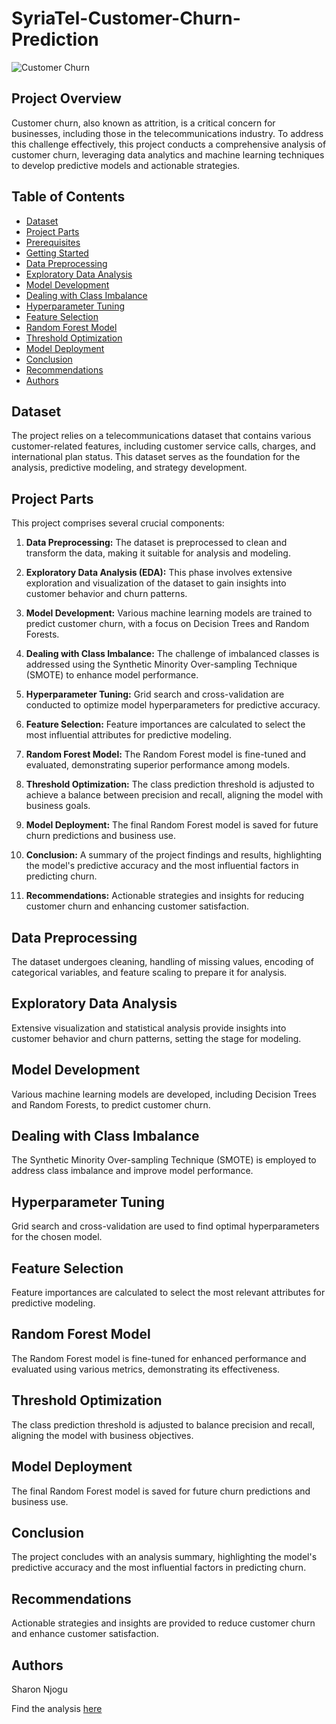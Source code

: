 # SyriaTel-Customer-Churn-Prediction

![Customer Churn](https://www.cleartouch.in/wp-content/uploads/2022/11/Customer-Churn.png)


## Project Overview

Customer churn, also known as attrition, is a critical concern for businesses, including those in the telecommunications industry. To address this challenge effectively, this project conducts a comprehensive analysis of customer churn, leveraging data analytics and machine learning techniques to develop predictive models and actionable strategies.

## Table of Contents
- [Dataset](#dataset)
- [Project Parts](#project-parts)
- [Prerequisites](#prerequisites)
- [Getting Started](#getting-started)
- [Data Preprocessing](#data-preprocessing)
- [Exploratory Data Analysis](#exploratory-data-analysis)
- [Model Development](#model-development)
- [Dealing with Class Imbalance](#dealing-with-class-imbalance)
- [Hyperparameter Tuning](#hyperparameter-tuning)
- [Feature Selection](#feature-selection)
- [Random Forest Model](#random-forest-model)
- [Threshold Optimization](#threshold-optimization)
- [Model Deployment](#model-deployment)
- [Conclusion](#conclusion)
- [Recommendations](#recommendations)
- [Authors](#authors)

## Dataset

The project relies on a telecommunications dataset that contains various customer-related features, including customer service calls, charges, and international plan status. This dataset serves as the foundation for the analysis, predictive modeling, and strategy development.

## Project Parts

This project comprises several crucial components:

1. **Data Preprocessing:** The dataset is preprocessed to clean and transform the data, making it suitable for analysis and modeling.

2. **Exploratory Data Analysis (EDA):** This phase involves extensive exploration and visualization of the dataset to gain insights into customer behavior and churn patterns.

3. **Model Development:** Various machine learning models are trained to predict customer churn, with a focus on Decision Trees and Random Forests.

4. **Dealing with Class Imbalance:** The challenge of imbalanced classes is addressed using the Synthetic Minority Over-sampling Technique (SMOTE) to enhance model performance.

5. **Hyperparameter Tuning:** Grid search and cross-validation are conducted to optimize model hyperparameters for predictive accuracy.

6. **Feature Selection:** Feature importances are calculated to select the most influential attributes for predictive modeling.

7. **Random Forest Model:** The Random Forest model is fine-tuned and evaluated, demonstrating superior performance among models.

8. **Threshold Optimization:** The class prediction threshold is adjusted to achieve a balance between precision and recall, aligning the model with business goals.

9. **Model Deployment:** The final Random Forest model is saved for future churn predictions and business use.

10. **Conclusion:** A summary of the project findings and results, highlighting the model's predictive accuracy and the most influential factors in predicting churn.

11. **Recommendations:** Actionable strategies and insights for reducing customer churn and enhancing customer satisfaction.

## Data Preprocessing

The dataset undergoes cleaning, handling of missing values, encoding of categorical variables, and feature scaling to prepare it for analysis.

## Exploratory Data Analysis

Extensive visualization and statistical analysis provide insights into customer behavior and churn patterns, setting the stage for modeling.

## Model Development

Various machine learning models are developed, including Decision Trees and Random Forests, to predict customer churn.

## Dealing with Class Imbalance

The Synthetic Minority Over-sampling Technique (SMOTE) is employed to address class imbalance and improve model performance.

## Hyperparameter Tuning

Grid search and cross-validation are used to find optimal hyperparameters for the chosen model.

## Feature Selection

Feature importances are calculated to select the most relevant attributes for predictive modeling.

## Random Forest Model

The Random Forest model is fine-tuned for enhanced performance and evaluated using various metrics, demonstrating its effectiveness.

## Threshold Optimization

The class prediction threshold is adjusted to balance precision and recall, aligning the model with business objectives.

## Model Deployment

The final Random Forest model is saved for future churn predictions and business use.

## Conclusion

The project concludes with an analysis summary, highlighting the model's predictive accuracy and the most influential factors in predicting churn.

## Recommendations

Actionable strategies and insights are provided to reduce customer churn and enhance customer satisfaction.

## Authors

Sharon Njogu

Find the analysis [here](https://github.com/ItsjustWanjiru/SyriaTel-Customer-Churn-Prediction/blob/main/Customer-Churn-Prediction.ipynb)
